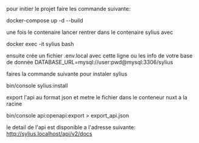 pour initier le projet faire les commande suivante:

docker-compose up -d --build

une fois le contenaire lancer rentrer dans le contenaire sylius avec 

docker exec -it sylius bash

ensuite crée un fichier .env.local avec cette ligne ou les info de votre base de donnée
DATABASE_URL=mysql://user:pwd@mysql:3306/sylius

faires la commande suivante pour instaler sylius

bin/console sylius:install

export l'api au format json et metre le fichier dans le conteneur nuxt a la racine

bin/console api:openapi:export > export_api.json

le detail de l'api est disponible a l'adresse suivante:
http://sylius.localhost/api/v2/docs
